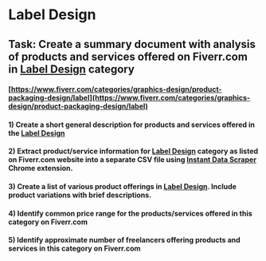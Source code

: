 # Label Design
## Task: Create a summary document with analysis of products and services offered on Fiverr.com in [Label Design](https://www.fiverr.com/categories/graphics-design/product-packaging-design/label) category
#### [https://www.fiverr.com/categories/graphics-design/product-packaging-design/label](https://www.fiverr.com/categories/graphics-design/product-packaging-design/label)
#### 1) Create a short general description for products and services offered in the [Label Design](https://www.fiverr.com/categories/graphics-design/product-packaging-design/label)
#### 2) Extract product/service information for [Label Design](https://www.fiverr.com/categories/graphics-design/product-packaging-design/label) category as listed on Fiverr.com website into a separate CSV file using [Instant Data Scraper](https://chrome.google.com/webstore/detail/instant-data-scraper/ofaokhiedipichpaobibbnahnkdoiiah) Chrome extension.
#### 3) Create a list of various product offerings in [Label Design](https://www.fiverr.com/categories/graphics-design/product-packaging-design/label). Include product variations with brief descriptions.
#### 4) Identify common price range for the products/services offered in this category on Fiverr.com
#### 5) Identify approximate number of freelancers offering products and services in this category on Fiverr.com
